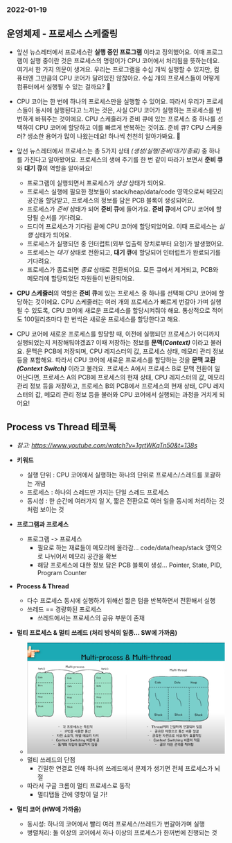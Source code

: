 ### 2022-01-19

## 운영체제 - 프로세스 스케줄링
- 앞선 뉴스레터에서 프로세스란 **실행 중인 프로그램** 이라고 정의했어요. 
  이때 프로그램이 실행 중이란 것은 프로세스의 명령어가 CPU 코어에서 처리됨을 뜻하는데요. 여기서 한 가지 의문이 생겨요.
  우리는 프로그램을 수십 개씩 실행할 수 있지만, 컴퓨터엔 그만큼의 CPU 코어가 달려있진 않잖아요.
  수십 개의 프로세스들이 어떻게 컴퓨터에서 실행될 수 있는 걸까요? 🤔

- CPU 코어는 한 번에 하나의 프로세스만을 실행할 수 있어요.
따라서 우리가 프로세스들이 동시에 실행된다고 느끼는 것은, 사실 CPU 코어가 실행하는 프로세스를 빈번하게 바꿔주는 것이에요.
CPU 스케줄러가 준비 큐에 있는 프로세스 중 하나를 선택하여 CPU 코어에 할당하고 이를 빠르게 반복하는 것이죠. 
준비 큐? CPU 스케줄러? 생소한 용어가 많이 나왔는데요! 
하나씩 천천히 알아가봐요. 💪

- 앞선 뉴스레터에서 프로세스는 총 5가지 상태 *(생성/실행/준비/대기/종료)* 중 하나를 가진다고 알아봤어요. 
프로세스의 생애 주기를 한 번 같이 따라가 보면서 **준비 큐**와 **대기 큐**의 역할을 알아봐요!

  - 프로그램이 실행되면서 프로세스가 *생성* 상태가 되어요. 
  - 프로세스 실행에 필요한 정보들이 stack/heap/data/code 영역으로써 메모리 공간을 할당받고, 프로세스의 정보를 담은 PCB 블록이 생성되어요. 
  - 프로세스가 *준비* 상태가 되어 **준비 큐**에 들어가요. **준비 큐**에서 CPU 코어에 할당될 순서를 기다려요. 
  - 드디어 프로세스가 기다림 끝에 CPU 코어에 할당되었어요. 이때 프로세스는 *실행* 상태가 되어요. 
  - 프로세스가 실행되던 중 인터럽트(외부 입출력 장치로부터 요청)가 발생했어요.
  - 프로세스는 *대기* 상태로 전환되고, **대기 큐**에 할당되어 인터럽트가 완료되기를 기다려요.
  - 프로세스가 종료되면 *종료* 상태로 전환되어요. 모든 큐에서 제거되고, PCB와 메모리에 할당되었던 자원들이 반환되어요.

- **CPU 스케줄러**의 역할은 **준비 큐**에 있는 프로세스 중 하나를 선택해 CPU 코어에 할당하는 것이에요. 
CPU 스케줄러는 여러 개의 프로세스가 빠르게 번갈아 가며 실행될 수 있도록, CPU 코어에 새로운 프로세스를 할당시켜줘야 해요. 
통상적으로 적어도 100밀리초마다 한 번씩은 새로운 프로세스를 할당한다고 해요.  

- CPU 코어에 새로운 프로세스를 할당할 때, 이전에 실행되던 프로세스가 어디까지 실행되었는지 저장해둬야겠죠? 
이때 저장하는 정보를 **문맥**__*(Context)*__ 이라고 불러요.
문맥은 PCB에 저장되며, CPU 레지스터의 값, 프로세스 상태, 메모리 관리 정보 등을 포함해요. 
따라서 CPU 코어에 새로운 프로세스를 할당하는 것을 **문맥 교환**__*(Context Switch)*__ 이라고 불러요. 
프로세스 A에서 프로세스 B로 문맥 전환이 일어난다면, 
프로세스 A의 PCB에 프로세스의 현재 상태, CPU 레지스터의 값, 메모리 관리 정보 등을 저장하고, 
프로세스 B의 PCB에서 프로세스의 현재 상태, CPU 레지스터의 값, 메모리 관리 정보 등을 불러와 CPU 코어에서 실행되는 과정을 거치게 되어요!

## Process vs Thread 테코톡
- *참고: https://www.youtube.com/watch?v=1grtWKqTn50&t=138s*
- **키워드**
  - 실행 단위 : CPU 코어에서 실행하는 하나의 단위로 프로세스/스레드를 포괄하는 개념
  - 프로세스 : 하나의 스레드만 가지는 단일 스레드 프로세스
  - 동시성 : 한 순간에 여러가지 일 X, 짧은 전환으로 여러 일을 동시에 처리하는 것 처럼 보이는 것

- **프로그램과 프로세스**
  - 프로그램 -> 프로세스 
    - 필요로 하는 재료들이 메모리에 올라감... code/data/heap/stack 영역으로 나뉘어서 메모리 공간을 확보
    - 해당 프로세스에 대한 정보 담은 PCB 블록이 생성... Pointer, State, PID, Program Counter

- **Process & Thread**
  - 다수 프로세스 동시에 실행하기 위해선 짧은 텀을 반복하면서 전환해서 실행
  - 쓰레드 == 경량화된 프로세스
    - 쓰레드에서는 프로세스의 공유 부분이 존재

- **멀티 프로세스 & 멀티 쓰레드 (처리 방식의 일종... SW에 가까움)**
  - ![](../images/2022-01-19-multiprocess&thread.PNG)
  - 멀티 쓰레드의 단점
    - 긴밀한 연결로 인해 하나의 쓰레드에서 문제가 생기면 전체 프로세스가 뇌절
  - 따라서 구글 크롬이 멀티 프로세스로 동작
    - 멀티탭들 간에 영향이 덜 가!

- **멀티 코어 (HW에 가까움)**
  - 동시성: 하나의 코어에서 빨리 여러 프로세스/쓰레드가 번갈아가며 실행
  - 병렬처리: 둘 이상의 코어에서 하나 이상의 프로세스가 한꺼번에 진행되는 것
